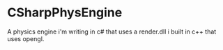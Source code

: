 # CSharpPhysEngine
A physics engine i'm writing in c# that uses a render.dll i built in c++ that uses opengl.
